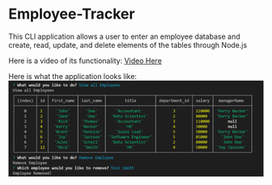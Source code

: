 # Employee-Tracker
This CLI application allows a user to enter an employee database and create, read, update, and delete elements of the tables through Node.js 

Here is a video of its functionality: [Video Here](https://drive.google.com/file/d/1WskXD2vCtebZ9x3HJFZ1dfcN_ihhtsPU/view)

Here is what the application looks like: 
![Portfolio Site](./Assets/screenshot.png)
